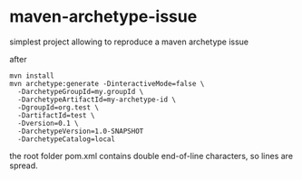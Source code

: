 # maven-archetype-issue
simplest project allowing to reproduce a maven archetype issue

after 
```
mvn install
mvn archetype:generate -DinteractiveMode=false \
  -DarchetypeGroupId=my.groupId \
  -DarchetypeArtifactId=my-archetype-id \
  -DgroupId=org.test \
  -DartifactId=test \
  -Dversion=0.1 \
  -DarchetypeVersion=1.0-SNAPSHOT
  -DarchetypeCatalog=local
```

the root folder pom.xml contains double end-of-line characters, so lines are spread.